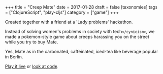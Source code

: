 +++
title = "Creep Mate"
date = 2017-01-28
draft = false
[taxonomies]
tags = ["ClojureScript", "play-cljs"]
category = ["game"]
+++

Created together with a friend at a 'Lady problems' hackathon.

Instead of solving women's problems in society with tech`</cynicism>`, we made a pokemon-style game about creeps harassing you on the street while you try to buy Mate.

Yes, Mate as in the carbonated, caffeinated, iced-tea like beverage popular in Berlin.

[Play it live](https://creep-mate.herokuapp.com/) or [look at code](https://github.com/lislis/creep-mate).
